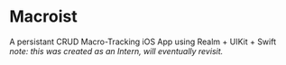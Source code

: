# Macroist
A persistant CRUD Macro-Tracking iOS App using Realm + UIKit + Swift
*note: this was created as an Intern, will eventually revisit.*
